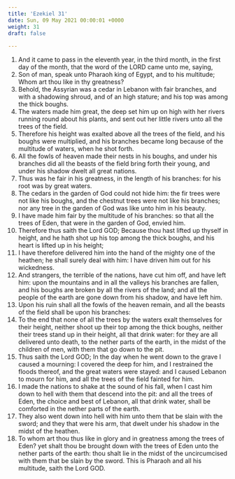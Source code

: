 ```yaml
---
title: 'Ezekiel 31'
date: Sun, 09 May 2021 00:00:01 +0000
weight: 31
draft: false
  
---
```


1. And it came to pass in the eleventh year, in the third month, in the first day of the month, that the word of the LORD came unto me, saying,
2. Son of man, speak unto Pharaoh king of Egypt, and to his multitude; Whom art thou like in thy greatness?
3. Behold, the Assyrian was a cedar in Lebanon with fair branches, and with a shadowing shroud, and of an high stature; and his top was among the thick boughs.
4. The waters made him great, the deep set him up on high with her rivers running round about his plants, and sent out her little rivers unto all the trees of the field.
5. Therefore his height was exalted above all the trees of the field, and his boughs were multiplied, and his branches became long because of the multitude of waters, when he shot forth.
6. All the fowls of heaven made their nests in his boughs, and under his branches did all the beasts of the field bring forth their young, and under his shadow dwelt all great nations.
7. Thus was he fair in his greatness, in the length of his branches: for his root was by great waters.
8. The cedars in the garden of God could not hide him: the fir trees were not like his boughs, and the chestnut trees were not like his branches; nor any tree in the garden of God was like unto him in his beauty.
9. I have made him fair by the multitude of his branches: so that all the trees of Eden, that were in the garden of God, envied him.
10. Therefore thus saith the Lord GOD; Because thou hast lifted up thyself in height, and he hath shot up his top among the thick boughs, and his heart is lifted up in his height;
11. I have therefore delivered him into the hand of the mighty one of the heathen; he shall surely deal with him: I have driven him out for his wickedness.
12. And strangers, the terrible of the nations, have cut him off, and have left him: upon the mountains and in all the valleys his branches are fallen, and his boughs are broken by all the rivers of the land; and all the people of the earth are gone down from his shadow, and have left him.
13. Upon his ruin shall all the fowls of the heaven remain, and all the beasts of the field shall be upon his branches:
14. To the end that none of all the trees by the waters exalt themselves for their height, neither shoot up their top among the thick boughs, neither their trees stand up in their height, all that drink water: for they are all delivered unto death, to the nether parts of the earth, in the midst of the children of men, with them that go down to the pit.
15. Thus saith the Lord GOD; In the day when he went down to the grave I caused a mourning: I covered the deep for him, and I restrained the floods thereof, and the great waters were stayed: and I caused Lebanon to mourn for him, and all the trees of the field fainted for him.
16. I made the nations to shake at the sound of his fall, when I cast him down to hell with them that descend into the pit: and all the trees of Eden, the choice and best of Lebanon, all that drink water, shall be comforted in the nether parts of the earth.
17. They also went down into hell with him unto them that be slain with the sword; and they that were his arm, that dwelt under his shadow in the midst of the heathen.
18. To whom art thou thus like in glory and in greatness among the trees of Eden? yet shalt thou be brought down with the trees of Eden unto the nether parts of the earth: thou shalt lie in the midst of the uncircumcised with them that be slain by the sword. This is Pharaoh and all his multitude, saith the Lord GOD.
